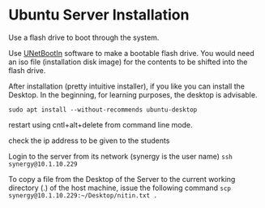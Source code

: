 # Ubuntu Server Installation

Use a flash drive to boot through the system.

Use [UNetBootIn](https://launchpad.net/unetbootin/+download) software to make a bootable flash drive. You would need an iso file (installation disk image) for the contents to be shifted into the flash drive.

After installation (pretty intuitive installer), if you like you can install the Desktop. In the beginning, for learning purposes, the desktop is advisable.

`sudo apt install --without-recommends ubuntu-desktop`

restart using cntl+alt+delete from command line mode.

check the ip address to be given to the students

Login to the server from its network (synergy is the user name)
`ssh synergy@10.1.10.229`

To copy a file from the Desktop of the Server to the current working directory (.) of the host machine, issue the following command
`scp synergy@10.1.10.229:~/Desktop/nitin.txt .`

